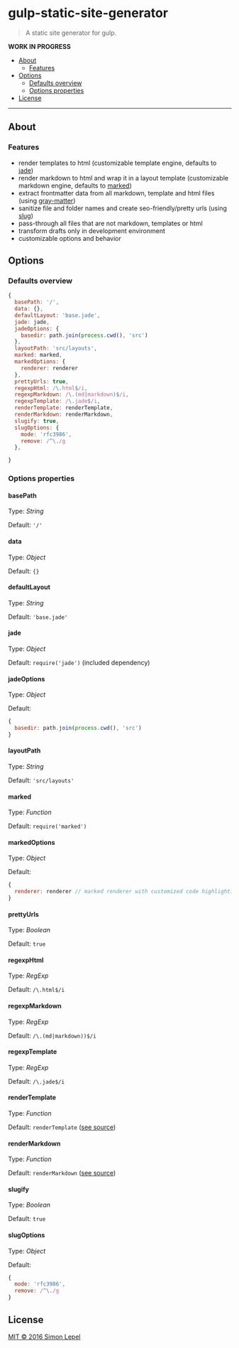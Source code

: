 gulp-static-site-generator
==========================

  > A static site generator for gulp.

**WORK IN PROGRESS**

<!-- MarkdownTOC -->

- [About](#about)
  - [Features](#features)
- [Options](#options)
  - [Defaults overview](#defaults-overview)
  - [Options properties](#options-properties)
- [License](#license)

<!-- /MarkdownTOC -->

---


## About


### Features

  - render templates to html
    (customizable template engine, defaults to [jade](https://github.com/pugjs/jade))
  - render markdown to html and wrap it in a layout template
    (customizable markdown engine, defaults to [marked](https://github.com/chjj/marked))
  - extract frontmatter data from all markdown, template and html files
    (using [gray-matter](https://github.com/jonschlinkert/gray-matter))
  - sanitize file and folder names and create seo-friendly/pretty urls
    (using [slug](https://github.com/dodo/node-slug))
  - pass-through all files that are not markdown, templates or html
  - transform drafts only in development environment
  - customizable options and behavior


## Options


### Defaults overview

``` js
{
  basePath: '/',
  data: {},
  defaultLayout: 'base.jade',
  jade: jade,
  jadeOptions: {
    basedir: path.join(process.cwd(), 'src')
  },
  layoutPath: 'src/layouts',
  marked: marked,
  markedOptions: {
    renderer: renderer
  },
  prettyUrls: true,
  regexpHtml: /\.html$/i,
  regexpMarkdown: /\.(md|markdown)$/i,
  regexpTemplate: /\.jade$/i,
  renderTemplate: renderTemplate,
  renderMarkdown: renderMarkdown,
  slugify: true,
  slugOptions: {
    mode: 'rfc3986',
    remove: /^\./g
  },

}
```


### Options properties


#### basePath

Type: *String*

Default: `'/'`


#### data

Type: *Object*

Default: `{}`


#### defaultLayout

Type: *String*

Default: `'base.jade'`


#### jade

Type: *Object*

Default: `require('jade')` (included dependency)


#### jadeOptions

Type: *Object*

Default:
``` js
{
  basedir: path.join(process.cwd(), 'src')
}
```


#### layoutPath

Type: *String*

Default: `'src/layouts'`


#### marked

Type: *Function*

Default: `require('marked')`


#### markedOptions

Type: *Object*

Default: 
``` js
{
  renderer: renderer // marked renderer with customized code highlighting
}
```


#### prettyUrls

Type: *Boolean*

Default: `true`


#### regexpHtml

Type: *RegExp*

Default: `/\.html$/i`


#### regexpMarkdown

Type: *RegExp*

Default: `/\.(md|markdown))$/i`


#### regexpTemplate

Type: *RegExp*

Default: `/\.jade$/i`


#### renderTemplate

Type: *Function*

Default: `renderTemplate` ([see source](https://github.com/simbo/gulp-static-site-generator/blob/master/index.js))


#### renderMarkdown

Type: *Function*

Default: `renderMarkdown` ([see source](https://github.com/simbo/gulp-static-site-generator/blob/master/index.js))


#### slugify

Type: *Boolean*

Default: `true`


#### slugOptions

Type: *Object*

Default:
``` js
{
  mode: 'rfc3986',
  remove: /^\./g
}
```


## License

[MIT &copy; 2016 Simon Lepel](http://simbo.mit-license.org/)
